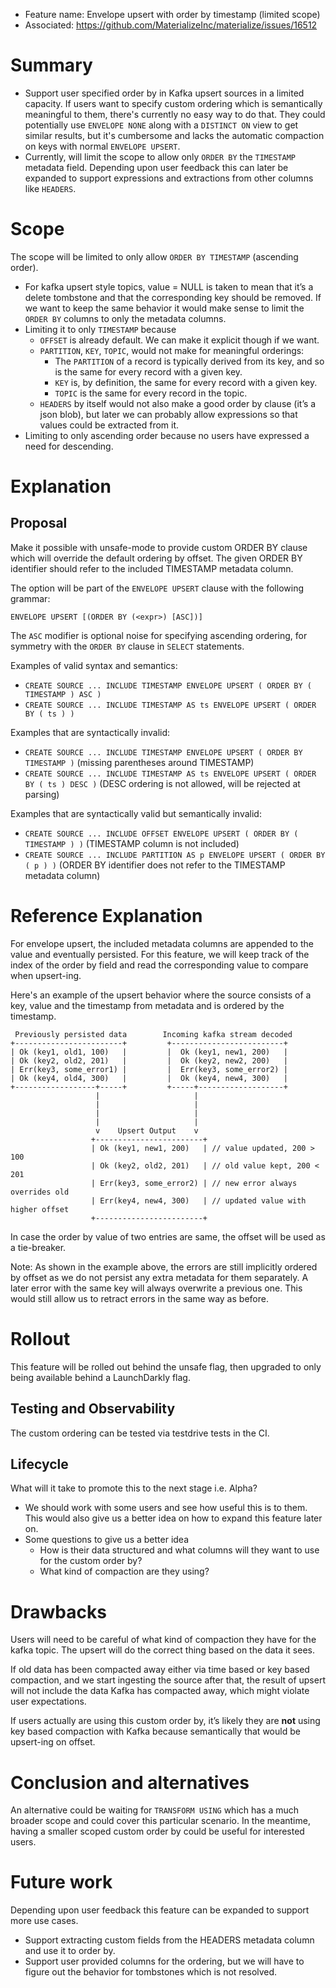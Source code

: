 - Feature name: Envelope upsert with order by timestamp (limited scope)
- Associated: https://github.com/MaterializeInc/materialize/issues/16512

# Summary

- Support user specified order by in Kafka upsert sources in a limited capacity. If users want to specify custom ordering which is semantically meaningful to them, there's currently no easy way to do that. They could potentially use `ENVELOPE NONE` along with a `DISTINCT ON` view to get similar results, but it's cumbersome and lacks the automatic compaction on keys with normal `ENVELOPE UPSERT`.
- Currently, will limit the scope to allow only `ORDER BY` the `TIMESTAMP` metadata field. Depending upon user feedback this can later be expanded to support expressions and extractions from other columns like `HEADERS`.

# Scope

The scope will be limited to only allow `ORDER BY TIMESTAMP` (ascending order).

- For kafka upsert style topics, value = NULL is taken to mean that it’s a delete tombstone and that the corresponding key should be removed. If we want to keep the same behavior it would make sense to limit the `ORDER BY` columns to only the metadata columns.
- Limiting it to only `TIMESTAMP` because
    - `OFFSET` is already default. We can make it explicit though if we want.
    - `PARTITION`, `KEY`, `TOPIC`, would not make for meaningful orderings:
        - The `PARTITION` of a record is typically derived from its key, and so is the same for every record with a given key.
        - `KEY` is, by definition, the same for every record with a given key.
        - `TOPIC` is the same for every record in the topic.
    - `HEADERS` by itself would not also make a good order by clause (it’s a json blob), but later we can probably allow expressions so that values could be extracted from it.
- Limiting to only ascending order because no users have expressed a need for descending.

# Explanation

## Proposal

Make it possible with unsafe-mode to provide custom ORDER BY clause which will override the default ordering by offset. The given ORDER BY identifier should refer to the included TIMESTAMP metadata column.

The option will be part of the `ENVELOPE UPSERT` clause with the following grammar:

`ENVELOPE UPSERT [(ORDER BY (<expr>) [ASC])]`

The `ASC` modifier is optional noise for specifying ascending ordering, for symmetry with the `ORDER BY` clause in `SELECT` statements.

Examples of valid syntax and semantics:
- `CREATE SOURCE ... INCLUDE TIMESTAMP ENVELOPE UPSERT ( ORDER BY ( TIMESTAMP ) ASC )`
- `CREATE SOURCE ... INCLUDE TIMESTAMP AS ts ENVELOPE UPSERT ( ORDER BY ( ts ) )`

Examples that are syntactically invalid:
- `CREATE SOURCE ... INCLUDE TIMESTAMP ENVELOPE UPSERT ( ORDER BY TIMESTAMP )` (missing parentheses around TIMESTAMP)
- `CREATE SOURCE ... INCLUDE TIMESTAMP AS ts ENVELOPE UPSERT ( ORDER BY ( ts ) DESC )` (DESC ordering is not allowed, will be rejected at parsing)

Examples that are syntactically valid but semantically invalid:
- `CREATE SOURCE ... INCLUDE OFFSET ENVELOPE UPSERT ( ORDER BY ( TIMESTAMP ) )` (TIMESTAMP column is not included)
- `CREATE SOURCE ... INCLUDE PARTITION AS p ENVELOPE UPSERT ( ORDER BY ( p ) )` (ORDER BY identifier does not refer to the TIMESTAMP metadata column)

# Reference Explanation
For envelope upsert, the included metadata columns are appended to the value and eventually persisted. For this feature, we will keep track of the index of the order by field and read the corresponding value to compare when upsert-ing.

Here's an example of the upsert behavior where the source consists of a key, value and the timestamp from metadata and is ordered by the timestamp.

```
 Previously persisted data        Incoming kafka stream decoded
+------------------------+         +-------------------------+
| Ok (key1, old1, 100)   |         |  Ok (key1, new1, 200)   |
| Ok (key2, old2, 201)   |         |  Ok (key2, new2, 200)   |
| Err(key3, some_error1) |         |  Err(key3, some_error2) |
| Ok (key4, old4, 300)   |         |  Ok (key4, new4, 300)   |
+------------------+-----+         +-----+-------------------+
                   |                     |
                   |                     |
                   |                     |
                   |                     |
                   v    Upsert Output    v
                  +------------------------+
                  | Ok (key1, new1, 200)   | // value updated, 200 > 100
                  | Ok (key2, old2, 201)   | // old value kept, 200 < 201
                  | Err(key3, some_error2) | // new error always overrides old
                  | Err(key4, new4, 300)   | // updated value with higher offset
                  +------------------------+
```
In case the order by value of two entries are same, the offset will be used as a tie-breaker.

Note: As shown in the example above, the errors are still implicitly ordered by offset as we do not persist any extra metadata for them separately. A later error with the same key will always overwrite a previous one. This would still allow us to retract errors in the same way as before.

# Rollout
This feature will be rolled out behind the unsafe flag, then upgraded to only being available behind a LaunchDarkly flag.

## Testing and Observability

The custom ordering can be tested via testdrive tests in the CI.

## Lifecycle

What will it take to promote this to the next stage i.e. Alpha?

- We should work with some users and see how useful this is to them. This would also give us a better idea on how to expand this feature later on.
- Some questions to give us a better idea
    - How is their data structured and what columns will they want to use for the custom order by?
    - What kind of compaction are they using?

# Drawbacks

Users will need to be careful of what kind of compaction they have for the kafka topic. The upsert will do the correct thing based on the data it sees.

If old data has been compacted away either via time based or key based compaction, and we start ingesting the source after that, the result of upsert will not include the data Kafka has compacted away, which might violate user expectations.

If users actually are using this custom order by, it’s likely they are **not** using key based compaction with Kafka because semantically that would be upsert-ing on offset.

# Conclusion and alternatives

An alternative could be waiting for `TRANSFORM USING` which has a much broader scope and could cover this particular scenario. In the meantime, having a smaller scoped custom order by could be useful for interested users.

# Future work

Depending upon user feedback this feature can be expanded to support more use cases.
- Support extracting custom fields from the HEADERS metadata column and use it to order by.
- Support user provided columns for the ordering, but we will have to figure out the behavior for tombstones which is not resolved.
